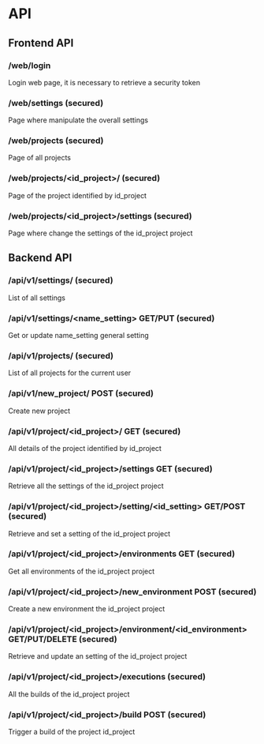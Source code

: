 # API

## Frontend API

### /web/login

Login web page, it is necessary to retrieve a security token 

### /web/settings (secured)

Page where manipulate the overall settings

### /web/projects (secured)

Page of all projects

### /web/projects/<id_project>/ (secured)

Page of the project identified by id_project

### /web/projects/<id_project>/settings (secured)

Page where change the settings of the id_project project



## Backend API


### /api/v1/settings/ (secured)

List of all settings

### /api/v1/settings/<name_setting> GET/PUT (secured)

Get or update name_setting general setting

### /api/v1/projects/ (secured)

List of all projects for the current user

### /api/v1/new_project/<name> POST (secured)

Create new project

### /api/v1/project/<id_project>/ GET (secured)

All details of the project identified by id_project

### /api/v1/project/<id_project>/settings GET (secured)

Retrieve all the settings of the id_project project

### /api/v1/project/<id_project>/setting/<id_setting> GET/POST (secured)

Retrieve and set a setting of the id_project project

### /api/v1/project/<id_project>/environments GET (secured)

Get all environments of the id_project project

### /api/v1/project/<id_project>/new_environment POST (secured)

Create a new environment the id_project project

### /api/v1/project/<id_project>/environment/<id_environment> GET/PUT/DELETE (secured)

Retrieve and update an setting of the id_project project

### /api/v1/project/<id_project>/executions (secured)

All the builds of the id_project project

### /api/v1/project/<id_project>/build POST (secured)

Trigger a build of the project id_project
